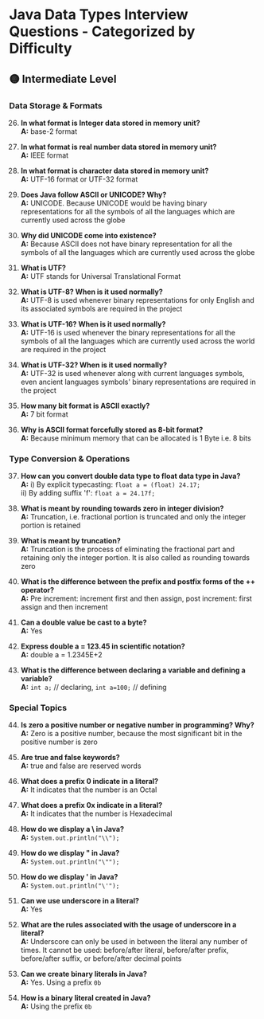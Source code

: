 # Java Data Types Interview Questions - Categorized by Difficulty

## 🟡 Intermediate Level

### Data Storage & Formats
26. **In what format is Integer data stored in memory unit?**  
    **A:** base-2 format

27. **In what format is real number data stored in memory unit?**  
    **A:** IEEE format

28. **In what format is character data stored in memory unit?**  
    **A:** UTF-16 format or UTF-32 format

29. **Does Java follow ASCII or UNICODE? Why?**  
    **A:** UNICODE. Because UNICODE would be having binary representations for all the symbols of all the languages which are currently used across the globe

30. **Why did UNICODE come into existence?**  
    **A:** Because ASCII does not have binary representation for all the symbols of all the languages which are currently used across the globe

31. **What is UTF?**  
    **A:** UTF stands for Universal Translational Format

32. **What is UTF-8? When is it used normally?**  
    **A:** UTF-8 is used whenever binary representations for only English and its associated symbols are required in the project

33. **What is UTF-16? When is it used normally?**  
    **A:** UTF-16 is used whenever the binary representations for all the symbols of all the languages which are currently used across the world are required in the project

34. **What is UTF-32? When is it used normally?**  
    **A:** UTF-32 is used whenever along with current languages symbols, even ancient languages symbols' binary representations are required in the project

35. **How many bit format is ASCII exactly?**  
    **A:** 7 bit format

36. **Why is ASCII format forcefully stored as 8-bit format?**  
    **A:** Because minimum memory that can be allocated is 1 Byte i.e. 8 bits

### Type Conversion & Operations
37. **How can you convert double data type to float data type in Java?**  
    **A:** i) By explicit typecasting: `float a = (float) 24.17;`  
    ii) By adding suffix 'f': `float a = 24.17f;`

38. **What is meant by rounding towards zero in integer division?**  
    **A:** Truncation, i.e. fractional portion is truncated and only the integer portion is retained

39. **What is meant by truncation?**  
    **A:** Truncation is the process of eliminating the fractional part and retaining only the integer portion. It is also called as rounding towards zero

40. **What is the difference between the prefix and postfix forms of the ++ operator?**  
    **A:** Pre increment: increment first and then assign, post increment: first assign and then increment

41. **Can a double value be cast to a byte?**  
    **A:** Yes

42. **Express double a = 123.45 in scientific notation?**  
    **A:** double a = 1.2345E+2

43. **What is the difference between declaring a variable and defining a variable?**  
    **A:** `int a;` // declaring, `int a=100;` // defining

### Special Topics
44. **Is zero a positive number or negative number in programming? Why?**  
    **A:** Zero is a positive number, because the most significant bit in the positive number is zero

45. **Are true and false keywords?**  
    **A:** true and false are reserved words

46. **What does a prefix 0 indicate in a literal?**  
    **A:** It indicates that the number is an Octal

47. **What does a prefix 0x indicate in a literal?**  
    **A:** It indicates that the number is Hexadecimal

48. **How do we display a \ in Java?**  
    **A:** `System.out.println("\\");`

49. **How do we display " in Java?**  
    **A:** `System.out.println("\"");`

50. **How do we display ' in Java?**  
    **A:** `System.out.println("\'");`

51. **Can we use underscore in a literal?**  
    **A:** Yes

52. **What are the rules associated with the usage of underscore in a literal?**  
    **A:** Underscore can only be used in between the literal any number of times. It cannot be used: before/after literal, before/after prefix, before/after suffix, or before/after decimal points

53. **Can we create binary literals in Java?**  
    **A:** Yes. Using a prefix `0b`

54. **How is a binary literal created in Java?**  
    **A:** Using the prefix `0b`

